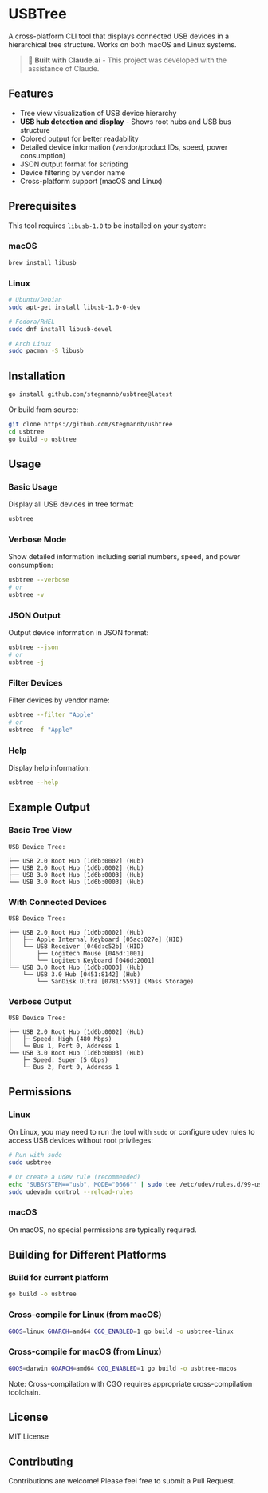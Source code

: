 # USBTree

A cross-platform CLI tool that displays connected USB devices in a hierarchical tree structure. Works on both macOS and Linux systems.

> 🤖 **Built with Claude.ai** - This project was developed with the assistance of Claude.

## Features

- Tree view visualization of USB device hierarchy
- **USB hub detection and display** - Shows root hubs and USB bus structure
- Colored output for better readability
- Detailed device information (vendor/product IDs, speed, power consumption)
- JSON output format for scripting
- Device filtering by vendor name
- Cross-platform support (macOS and Linux)

## Prerequisites

This tool requires `libusb-1.0` to be installed on your system:

### macOS
```bash
brew install libusb
```

### Linux
```bash
# Ubuntu/Debian
sudo apt-get install libusb-1.0-0-dev

# Fedora/RHEL
sudo dnf install libusb-devel

# Arch Linux
sudo pacman -S libusb
```

## Installation

```bash
go install github.com/stegmannb/usbtree@latest
```

Or build from source:

```bash
git clone https://github.com/stegmannb/usbtree
cd usbtree
go build -o usbtree
```

## Usage

### Basic Usage
Display all USB devices in tree format:
```bash
usbtree
```

### Verbose Mode
Show detailed information including serial numbers, speed, and power consumption:
```bash
usbtree --verbose
# or
usbtree -v
```

### JSON Output
Output device information in JSON format:
```bash
usbtree --json
# or
usbtree -j
```

### Filter Devices
Filter devices by vendor name:
```bash
usbtree --filter "Apple"
# or
usbtree -f "Apple"
```

### Help
Display help information:
```bash
usbtree --help
```

## Example Output

### Basic Tree View
```
USB Device Tree:

├── USB 2.0 Root Hub [1d6b:0002] (Hub)
├── USB 2.0 Root Hub [1d6b:0002] (Hub)
├── USB 3.0 Root Hub [1d6b:0003] (Hub)
└── USB 3.0 Root Hub [1d6b:0003] (Hub)
```

### With Connected Devices
```
USB Device Tree:

├── USB 2.0 Root Hub [1d6b:0002] (Hub)
│   ├── Apple Internal Keyboard [05ac:027e] (HID)
│   └── USB Receiver [046d:c52b] (HID)
│       ├── Logitech Mouse [046d:1001]
│       └── Logitech Keyboard [046d:2001]
└── USB 3.0 Root Hub [1d6b:0003] (Hub)
    └── USB 3.0 Hub [0451:8142] (Hub)
        └── SanDisk Ultra [0781:5591] (Mass Storage)
```

### Verbose Output
```
USB Device Tree:

├── USB 2.0 Root Hub [1d6b:0002] (Hub)
│   ├─ Speed: High (480 Mbps)
│   └─ Bus 1, Port 0, Address 1
└── USB 3.0 Root Hub [1d6b:0003] (Hub)
    ├─ Speed: Super (5 Gbps)
    └─ Bus 2, Port 0, Address 1
```

## Permissions

### Linux
On Linux, you may need to run the tool with `sudo` or configure udev rules to access USB devices without root privileges:

```bash
# Run with sudo
sudo usbtree

# Or create a udev rule (recommended)
echo 'SUBSYSTEM=="usb", MODE="0666"' | sudo tee /etc/udev/rules.d/99-usb.rules
sudo udevadm control --reload-rules
```

### macOS
On macOS, no special permissions are typically required.

## Building for Different Platforms

### Build for current platform
```bash
go build -o usbtree
```

### Cross-compile for Linux (from macOS)
```bash
GOOS=linux GOARCH=amd64 CGO_ENABLED=1 go build -o usbtree-linux
```

### Cross-compile for macOS (from Linux)
```bash
GOOS=darwin GOARCH=amd64 CGO_ENABLED=1 go build -o usbtree-macos
```

Note: Cross-compilation with CGO requires appropriate cross-compilation toolchain.

## License

MIT License

## Contributing

Contributions are welcome! Please feel free to submit a Pull Request.